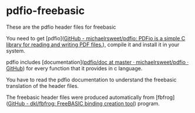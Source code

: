 # pdfio-freebasic

These are the pdfio header files for freebasic

You need to get [pdfio]([GitHub - michaelrsweet/pdfio: PDFio is a simple C library for reading and writing PDF files.](https://github.com/michaelrsweet/pdfio)), compile it and install it in your system.

pdfio includes [documentation]([pdfio/doc at master · michaelrsweet/pdfio · GitHub](https://github.com/michaelrsweet/pdfio/tree/master/doc)) for every function that it provides in c language.

You have to read the pdfio documentation to understand the freebasic translation of the header files.

The freebasic header files were produced automatically from [fbfrog]([GitHub - dkl/fbfrog: FreeBASIC binding creation tool](https://github.com/dkl/fbfrog)) program.
